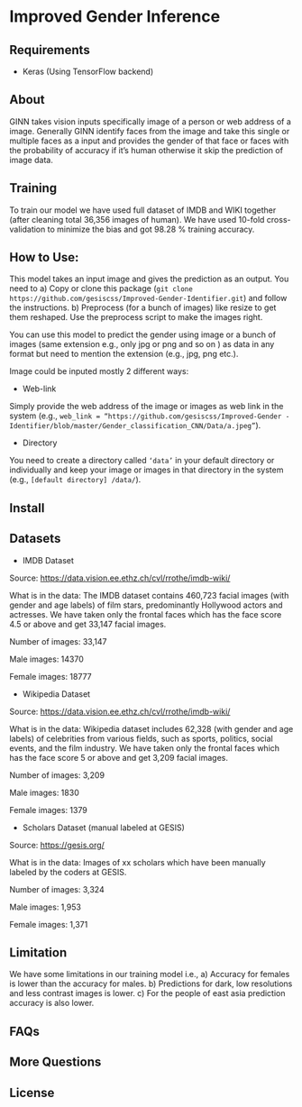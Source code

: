 
# Improved Gender Inference



## Requirements

* Keras (Using TensorFlow backend)

## About

GINN takes vision inputs specifically image of a person or web address of a image. Generally GINN identify faces from the image and take this single or multiple faces as a input and provides the gender of that face or faces with the probability of accuracy if it’s human otherwise it skip the prediction of image data.


## Training

To train our model we have used full dataset of IMDB and WIKI together (after cleaning total 36,356 images of  human). We have used 10-fold cross-validation to minimize the bias and got 98.28 % training accuracy.



## How to Use: 

This model takes an input image and gives the prediction as an output. You need to 
        a) Copy or clone this package (```git clone https://github.com/gesiscss/Improved-Gender-Identifier.git```) and follow the instructions.
        b) Preprocess (for a bunch of images) like resize to get them reshaped. Use the preprocess script to make the images right.


You can use this model to predict the gender using image or a bunch of images (same extension e.g., only jpg or png and so on ) as data in any format but need to mention the extension (e.g., jpg, png etc.). 

Image could be inputed mostly 2 different ways:

   * Web-link

   Simply provide the web address of the image or images as web link in the system (e.g., ```web_link = “https://github.com/gesiscss/Improved-Gender -Identifier/blob/master/Gender_classification_CNN/Data/a.jpeg”```).
   
   * Directory


   You need to create a directory called ```‘data’``` in your default directory or individually and keep your image or images in that directory in the system (e.g., ```[default directory] /data/```).


## Install





## Datasets


* IMDB Dataset



Source: https://data.vision.ee.ethz.ch/cvl/rrothe/imdb-wiki/

What is in the data: The IMDB dataset contains 460,723 facial images (with gender and age labels) of film stars, predominantly Hollywood actors and actresses. We have taken only the frontal faces which has the face score 4.5 or above and get 33,147 facial images.

Number of images:  33,147

Male images: 14370

Female images: 18777



* Wikipedia Dataset


Source: https://data.vision.ee.ethz.ch/cvl/rrothe/imdb-wiki/

What is in the data: Wikipedia dataset includes 62,328 (with gender and age labels) of celebrities from various fields, such as sports, politics, social events, and the film industry. We have taken only the frontal faces which has the face score 5 or above and get 3,209 facial images.

Number of images: 3,209

Male images: 1830

Female images: 1379



* Scholars Dataset (manual labeled at GESIS)


Source: https://gesis.org/

What is in the data: Images of xx scholars which have been manually labeled by the coders at GESIS. 

Number of images: 3,324

Male images: 1,953

Female images: 1,371


## Limitation

We have some limitations in our training model i.e.,
        a) Accuracy for females is lower than the accuracy for males.
        b) Predictions for dark, low resolutions and less contrast images is lower.
        c) For the people of east asia prediction accuracy is also lower.



## FAQs

## More Questions

## License


